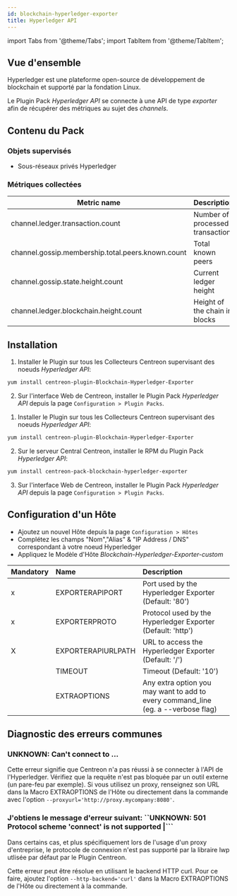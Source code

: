```yaml
---
id: blockchain-hyperledger-exporter
title: Hyperledger API
---
```

import Tabs from '@theme/Tabs';
import TabItem from '@theme/TabItem';


## Vue d'ensemble

Hyperledger est une plateforme open-source de développement de blockchain et
supporté par la fondation Linux.

Le Plugin Pack *Hyperledger API* se connecte à une API de type *exporter* afin de
récupérer des métriques au sujet des *channels*.

## Contenu du Pack

### Objets supervisés

* Sous-réseaux privés Hyperledger

### Métriques collectées

<Tabs groupId="operating-systems">
<TabItem value="Channels" label="Channels">

| Metric name                                       | Description                     |
|-------------------------------------------------- |---------------------------------|
| channel.ledger.transaction.count                  | Number of processed transaction |
| channel.gossip.membership.total.peers.known.count | Total known peers               |
| channel.gossip.state.height.count                 | Current ledger height           |
| channel.ledger.blockchain.height.count            | Height of the chain in blocks   |

</TabItem>
</Tabs>

## Installation

<Tabs groupId="operating-systems">
<TabItem value="Online IMP Licence & IT100 Editions" label="Online IMP Licence & IT100 Editions">

1. Installer le Plugin sur tous les Collecteurs Centreon supervisant des noeuds *Hyperledger API*:

```bash
yum install centreon-plugin-Blockchain-Hyperledger-Exporter
```

2. Sur l'interface Web de Centreon, installer le Plugin Pack *Hyperledger API* depuis la page  `Configuration > Plugin Packs`.

</TabItem>
<TabItem value="Offline IMP License" label="Offline IMP License">

1. Installer le Plugin sur tous les Collecteurs Centreon supervisant des noeuds *Hyperledger API*:

```bash
yum install centreon-plugin-Blockchain-Hyperledger-Exporter
```

2. Sur le serveur Central Centreon, installer le RPM du Plugin Pack *Hyperledger API*:

```bash
yum install centreon-pack-blockchain-hyperledger-exporter
```

3. Sur l'interface Web de Centreon, installer le Plugin Pack *Hyperledger API* depuis la page  `Configuration > Plugin Packs`.

</TabItem>
</Tabs>

## Configuration d'un Hôte

* Ajoutez un nouvel Hôte depuis la page `Configuration > Hôtes`
* Complétez les champs "Nom","Alias" & "IP Address / DNS" correspondant à votre noeud Hyperledger
* Appliquez le Modèle d'Hôte *Blockchain-Hyperledger-Exporter-custom*

| Mandatory | Name               | Description                                                                        |
|:----------|:-------------------|:-----------------------------------------------------------------------------------|
|    x      | EXPORTERAPIPORT    | Port used by the Hyperledger Exporter (Default: '80')                              |
|    x      | EXPORTERPROTO      | Protocol used by the Hyperledger Exporter (Default: 'http')                        |
|    X      | EXPORTERAPIURLPATH | URL to access the Hyperledger Exporter (Default: '/')                              |
|           | TIMEOUT            | Timeout (Default: '10')                                                            |
|           | EXTRAOPTIONS       | Any extra option you may want to add to every command\_line (eg. a --verbose flag) |

## Diagnostic des erreurs communes

### UNKNOWN: Can't connect to ...

Cette erreur signifie que Centreon n'a pas réussi à se connecter à l'API de
l'Hyperledger. Vérifiez que la requête n'est pas bloquée par un outil externe
(un pare-feu par exemple). Si vous utilisez un proxy, renseignez son URL dans la
Macro EXTRAOPTIONS de l'Hôte ou directement dans la commande avec l'option
```--proxyurl='http://proxy.mycompany:8080'```.

### J'obtiens le message d'erreur suivant:  ``UNKNOWN: 501 Protocol scheme 'connect' is not supported |```

Dans certains cas, et plus spécifiquement lors de l'usage d'un proxy
d'entreprise, le protocole de connexion n'est pas supporté par la libraire lwp
utlisée par défaut par le Plugin Centreon.

Cette erreur peut être résolue en utilisant le backend HTTP curl. Pour ce faire,
ajoutez l'option ```--http-backend='curl'``` dans la Macro EXTRAOPTIONS de
l'Hôte ou directement à la commande.
